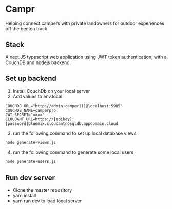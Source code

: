 # Campr

Helping connect campers with private landowners for outdoor experiences off the beeten track.

## Stack

A next.JS typescript web application using JWT token authentication, with a CouchDB and nodejs backend.

## Set up backend

1. Install CouchDb on your local server
2. Add values to env.local
```
COUCHDB_URL="http://admin:camper111@localhost:5985"
COUCHDB_NAME=camperpro
JWT_SECRET="xxxx"
CLOUDANT_URL=https://[apikey]:[password]bluemix.cloudantnosqldb.appdomain.cloud
```
3. run the following command to set up local database views
```bash
node generate-views.js
```

4. run the following command to generate some local users
```bash
node generate-users.js
```

## Run dev server

- Clone the master repository
- yarn install
- yarn run dev to load local server



